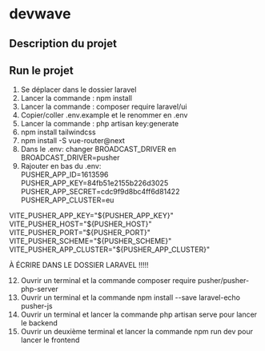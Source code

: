 # devwave
## Description du projet

## Run le projet
1. Se déplacer dans le dossier laravel
2. Lancer la commande : npm install
3. Lancer la commande : composer require laravel/ui
5. Copier/coller .env.example et le renommer en .env
6. Lancer la commande : php artisan key:generate
7. npm install tailwindcss
8. npm install -S vue-router@next
10. Dans le .env: changer BROADCAST_DRIVER en BROADCAST_DRIVER=pusher
11. Rajouter en bas du .env:  
PUSHER_APP_ID=1613596  
PUSHER_APP_KEY=84fb51e2155b226d3025  
PUSHER_APP_SECRET=cdc9f9d8bc4ff6d81422  
PUSHER_APP_CLUSTER=eu  

VITE_PUSHER_APP_KEY="${PUSHER_APP_KEY}"  
VITE_PUSHER_HOST="${PUSHER_HOST}"  
VITE_PUSHER_PORT="${PUSHER_PORT}"  
VITE_PUSHER_SCHEME="${PUSHER_SCHEME}"  
VITE_PUSHER_APP_CLUSTER="${PUSHER_APP_CLUSTER}"  

À ÉCRIRE DANS LE DOSSIER LARAVEL !!!!!

12. Ouvrir un terminal et la commande composer require pusher/pusher-php-server
13. Ouvrir un terminal et la commande npm install --save laravel-echo pusher-js
14. Ouvrir un terminal et lancer la commande php artisan serve pour lancer le backend
15. Ouvrir un deuxième terminal et lancer la commande npm run dev pour lancer le frontend
